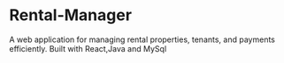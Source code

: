 # Rental-Manager
A web application for managing rental properties, tenants, and payments efficiently. Built with React,Java and MySql
